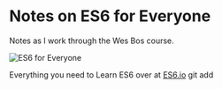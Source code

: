 # Notes on ES6 for Everyone

Notes as I work through the Wes Bos course.

![ES6 for Everyone](https://es6.io/images/es6-facebook-share.png?cool=yah)

Everything you need to Learn ES6 over at [ES6.io](https://ES6.io)
git add 
